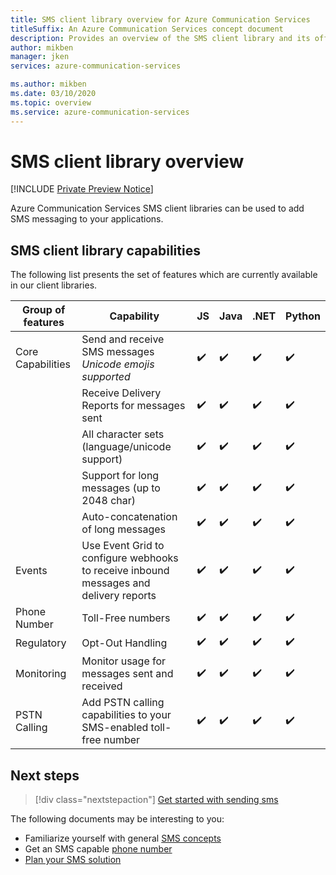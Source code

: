 ```yaml
---
title: SMS client library overview for Azure Communication Services
titleSuffix: An Azure Communication Services concept document
description: Provides an overview of the SMS client library and its offerings.
author: mikben
manager: jken
services: azure-communication-services

ms.author: mikben
ms.date: 03/10/2020
ms.topic: overview
ms.service: azure-communication-services
---
```

# SMS client library overview

[!INCLUDE [Private Preview Notice](../../includes/private-preview-include.md)]

Azure Communication Services SMS client libraries can be used to add SMS messaging to your applications.

## SMS client library capabilities

The following list presents the set of features which are currently available in our client libraries.

| Group of features | Capability                                                                            | JS  | Java | .NET | Python |
| ----------------- | ------------------------------------------------------------------------------------- | --- | ---- | ---- | ------ |
| Core Capabilities | Send and receive SMS messages </br> *Unicode emojis supported*                        | ✔️   | ✔️    | ✔️    | ✔️      |
|                   | Receive Delivery Reports for messages sent                                            | ✔️   | ✔️    | ✔️    | ✔️      |
|                   | All character sets (language/unicode support)                                         | ✔️   | ✔️    | ✔️    | ✔️      |
|                   | Support for long messages (up to 2048 char)                                           | ✔️   | ✔️    | ✔️    | ✔️      |
|                   | Auto-concatenation of long messages                                                   | ✔️   | ✔️    | ✔️    | ✔️      |
| Events            | Use Event Grid to configure webhooks to receive inbound messages and delivery reports | ✔️   | ✔️    | ✔️    | ✔️      |
| Phone Number      | Toll-Free numbers                                                                     | ✔️   | ✔️    | ✔️    | ✔️      |
| Regulatory        | Opt-Out Handling                                                                      | ✔️   | ✔️    | ✔️    | ✔️      |
| Monitoring        | Monitor usage for messages sent and received                                          | ✔️   | ✔️    | ✔️    | ✔️      |
| PSTN Calling      | Add PSTN calling capabilities to your SMS-enabled toll-free number                    | ✔️   | ✔️    | ✔️    | ✔️      |

## Next steps

> [!div class="nextstepaction"]
> [Get started with sending sms](../../quickstarts/telephony-sms/send.md)

The following documents may be interesting to you:

- Familiarize yourself with general [SMS concepts](../telephony-sms/concepts.md)
- Get an SMS capable [phone number](../../quickstarts/telephony-sms/get-phone-number.md)
- [Plan your SMS solution](../telephony-sms/plan-solution.md)
